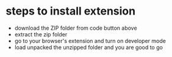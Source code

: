 # steps to install extension

- download the ZIP folder from code button above 
- extract the zip folder
- go to your browser's extension and turn on developer mode 
- load unpacked the unzipped folder and you are good to go

